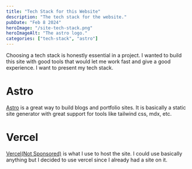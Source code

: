 ```yaml
---
title: "Tech Stack for this Website"
description: "The tech stack for the website."
pubDate: "Feb 8 2024"
heroImage: "/site-tech-stack.png"
heroImageAlt: "The astro logo."
categories: ["tech-stack", "astro"]
---
```


Choosing a tech stack is honestly essential in a project. I wanted to build this site with good tools that would let me work fast and give a good experience. I want to present my tech stack.

# Astro

[Astro](https://astro.build/) is a great way to build blogs and portfolio sites. It is basically a static site generator with great support for tools like tailwind css, mdx, etc.

# Vercel

[Vercel(Not Sponsored)](https://vercel.com) is what I use to host the site. I could use basically anything but I decided to use vercel since I already had a site on it.
